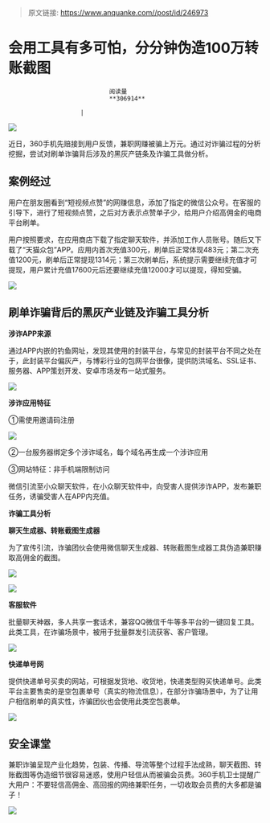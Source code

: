 > 原文链接: https://www.anquanke.com//post/id/246973 


# 会用工具有多可怕，分分钟伪造100万转账截图


                                阅读量   
                                **306914**
                            
                        |
                        
                                                                                    



[![](https://p3.ssl.qhimg.com/t01face0d0ecbbb1ef3.png)](https://p3.ssl.qhimg.com/t01face0d0ecbbb1ef3.png)



近日，360手机先赔接到用户反馈，兼职网赚被骗上万元。通过对诈骗过程的分析挖掘，尝试对刷单诈骗背后涉及的黑灰产链条及诈骗工具做分析。



## 案例经过

用户在朋友圈看到“短视频点赞”的网赚信息，添加了指定的微信公众号。在客服的引导下，进行了短视频点赞，之后对方表示点赞单子少，给用户介绍高佣金的电商平台刷单。

用户按照要求，在应用商店下载了指定聊天软件，并添加工作人员账号。随后又下载了“天猫众包”APP。应用内首次充值300元，刷单后正常体现483元；第二次充值1200元，刷单后正常提现1314元；第三次刷单后，系统提示需要继续充值才可提现，用户累计充值17600元后还要继续充值12000才可以提现，得知受骗。

[![](https://p2.ssl.qhimg.com/t01570432a5325e8e6a.png)](https://p2.ssl.qhimg.com/t01570432a5325e8e6a.png)



## 刷单诈骗背后的黑灰产业链及诈骗工具分析

**涉诈APP来源**

通过APP内嵌的钓鱼网址，发现其使用的封装平台，与常见的封装平台不同之处在于，此封装平台偏灰产，与博彩行业的包网平台很像，提供防洪域名、SSL证书、服务器、APP策划开发、安卓市场发布一站式服务。

[![](https://p3.ssl.qhimg.com/t015a24c686b4711bee.png)](https://p3.ssl.qhimg.com/t015a24c686b4711bee.png)



**涉诈应用特征**

①需使用邀请码注册

[![](https://p4.ssl.qhimg.com/t01d16d5e59fd14af6b.png)](https://p4.ssl.qhimg.com/t01d16d5e59fd14af6b.png)

②一台服务器绑定多个涉诈域名，每个域名再生成一个涉诈应用

③网站特征：非手机端限制访问

微信引流至小众聊天软件，在小众聊天软件中，向受害人提供涉诈APP，发布兼职任务，诱骗受害人在APP内充值。



**诈骗工具分析**

**聊天生成器、转账截图生成器**

为了宣传引流，诈骗团伙会使用微信聊天生成器、转账截图生成器工具伪造兼职赚取高佣金的截图。

[![](https://p1.ssl.qhimg.com/t017202d100f2bddc09.png)](https://p1.ssl.qhimg.com/t017202d100f2bddc09.png)

[![](https://p5.ssl.qhimg.com/t0194b37f14149bb104.png)](https://p5.ssl.qhimg.com/t0194b37f14149bb104.png)



**客服软件**

批量聊天神器，多人共享一套话术，兼容QQ微信千牛等多平台的一键回复工具。此类工具，在诈骗场景中，被用于批量群发引流获客、客户管理。

[![](https://p3.ssl.qhimg.com/t01c93195feb4ebb3a5.png)](https://p3.ssl.qhimg.com/t01c93195feb4ebb3a5.png)



**快递单号网**

提供快递单号买卖的网站，可根据发货地、收货地，快递类型购买快递单号。此类平台主要售卖的是空包裹单号（真实的物流信息），在部分诈骗场景中，为了让用户相信刷单的真实性，诈骗团伙也会使用此类空包裹单。

[![](https://p4.ssl.qhimg.com/t01a44f6111a2125545.png)](https://p4.ssl.qhimg.com/t01a44f6111a2125545.png)



## 安全课堂

兼职诈骗呈现产业化趋势，包装、传播、导流等整个过程手法成熟，聊天截图、转账截图等伪造细节很容易迷惑，使用户轻信从而被骗会员费。360手机卫士提醒广大用户：不要轻信高佣金、高回报的网络兼职任务，一切收取会员费的大多都是骗子！

[![](https://p2.ssl.qhimg.com/t011cde553c15d4ea8e.png)](https://p2.ssl.qhimg.com/t011cde553c15d4ea8e.png)
